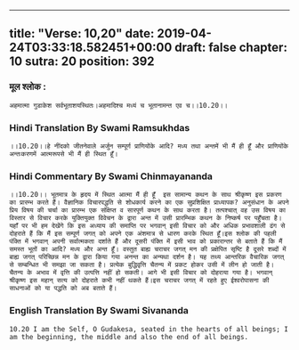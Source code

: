 
---
title: "Verse: 10,20"
date: 2019-04-24T03:33:18.582451+00:00
draft: false
chapter: 10
sutra: 20
position: 392
---
### मूल श्लोक :
```
अहमात्मा गुडाकेश सर्वभूताशयस्थितः।अहमादिश्च मध्यं च भूतानामन्त एव च।।10.20।।

```

### Hindi Translation By Swami Ramsukhdas
```
।।10.20।।हे नींदको जीतनेवाले अर्जुन सम्पूर्ण प्राणियोंके आदि? मध्य तथा अन्तमें भी मैं ही हूँ और प्राणियोंके अन्तःकरणमें आत्मरूपसे भी मैं ही स्थित हूँ।

```

### Hindi Commentary By Swami Chinmayananda
```
।।10.20।। भूतमात्र के हृदय में स्थित आत्मा मैं ही हूँ  इस सामान्य कथन के साथ श्रीकृष्ण इस प्रकरण का प्रारम्भ करते हैं। वैज्ञानिक विचारपद्धति से शोधकार्य करने का एक सुप्रशिक्षित प्राध्यापक? अनुसंधान के अपने प्रिय विषय की चर्चा का प्रारम्भ एक संक्षिप्त व सारपूर्ण कथन के साथ करता है। तत्पश्चात् वह उस विषय का विस्तार से विचार करके युक्तियुक्त विवेचन के द्वारा अन्त में उसी प्रारम्भिक कथन के निष्कर्ष पर पहुँचता है। यहाँ पर भी हम देखेंगे कि इस अध्याय की समाप्ति पर भगवान् इसी विचार को और अधिक प्रभावशाली ढंग से दोहराते हैं कि मैं इस सम्पूर्ण जगत् को अपने एक अंशमात्र से धारण करके स्थित हूँ।इस श्लोक की पहली पंक्ति में भगवान् अपनी सर्वात्मकता दर्शाते हैं और दूसरी पंक्ति में इसी भाव को प्रकारान्तर से बताते हैं कि मैं समस्त भूतों का आदि? मध्य और अन्त हूँ। वस्तुत बाह्य चराचर जगत् मन की प्रक्षेपित सृष्टि है दूसरे शब्दों में बाह्य जगत् परिच्छिन्न मन के द्वारा किया गया अनन्त का अन्यथा दर्शन है। यह तथ्य आन्तरिक वैचारिक जगत् से सम्बन्धित भी समझा जा सकता है। प्रत्येक बुद्धिवृत्ति चैतन्य में प्रकट होकर उसी में लीन हो जाती है। चैतन्य के अभाव में वृत्ति की उत्पत्ति नहीं हो सकती। आगे भी इसी विचार को दोहराया गया है। भगवान् श्रीकृष्ण इस महान् सत्य को दोहराते कभी नहीं थकते हैं।इस चराचर जगत् में रहते हुए ईश्वरोपासना की साधनाओं को या पद्धति को अब बताते हैं।

```

### English Translation By Swami  Sivananda
```
10.20 I am the Self, O Gudakesa, seated in the hearts of all beings; I am the beginning, the middle and also the end of all beings.

```

